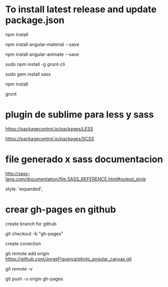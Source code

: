 # To install latest release and update package.json 

npm install

npm install angular-material --save

npm install angular-animate --save

sudo npm install -g grunt-cli

sudo gem install sass

npm install

grunt

#  plugin de sublime para less y sass
https://packagecontrol.io/packages/LESS

https://packagecontrol.io/packages/SCSS

# file generado x sass documentacion
http://sass-lang.com/documentation/file.SASS_REFERENCE.html#output_style

style: 'expanded',

# crear gh-pages en github

create branch for github

git checkout -b "gh-pages"

create conection

git remote add origin https://github.com/JorgeFigueroa/photo_angular_canvas.git

git remote -v

git push -u origin gh-pages
                
                
                
                
              